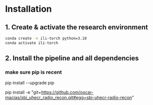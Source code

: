 # Installation

## 1.  Create & activate the research environment
```bash
conda create -n ili-torch python=3.10
conda activate ili-torch
```
## 2. Install the pipeline and all dependencies
### make sure pip is recent
pip install --upgrade pip

pip install -e "git+https://github.com/oscar-macias/sbi_uhecr_radio_recon.git#egg=sbi-uhecr-radio-recon"
